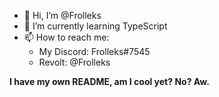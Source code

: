 - 👋 Hi, I’m @Frolleks
- 🌱 I’m currently learning TypeScript
- 📫 How to reach me:
  - My Discord: Frolleks#7545
  - Revolt: @Frolleks

**I have my own README, am I cool yet? No? Aw.**
